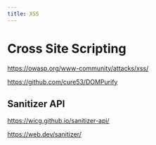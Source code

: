 ```yaml
---
title: XSS
---
```


# Cross Site Scripting

https://owasp.org/www-community/attacks/xss/

https://github.com/cure53/DOMPurify

## Sanitizer API

https://wicg.github.io/sanitizer-api/

https://web.dev/sanitizer/
